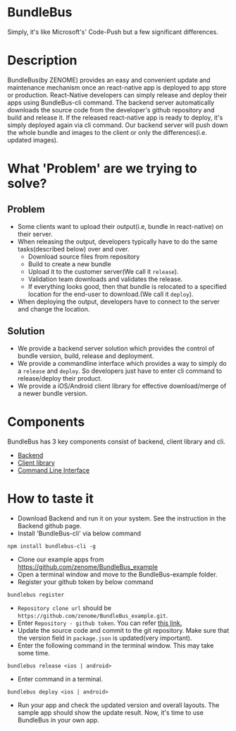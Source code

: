 # BundleBus
Simply, it's like Microsoft's' Code-Push but a few significant differences.

# Description
BundleBus(by ZENOME) provides an easy and convenient update and maintenance mechanism once an react-native app is deployed to app store or production.
React-Native developers can simply release and deploy their apps using BundleBus-cli command. The backend server automatically downloads the source code from the developer's github repository and build and release it. If the released react-native app is ready to deploy, it's simply deployed again via cli command. Our backend server will push down the whole bundle and images to the client or only the differences(i.e. updated images).

# What 'Problem' are we trying to solve?
## Problem
- Some clients want to upload their output(i.e, bundle in react-native) on their server.
- When releasing the output, developers typically have to do the same tasks(described below) over and over.
  - Download source files from repository
  - Build to create a new bundle
  - Upload it to the customer server(We call it `release`).
  - Validation team downloads and validates the release.
  - If everything looks good, then that bundle is relocated to a specified location for the end-user to download.(We call it `deploy`).
- When deploying the output, developers have to connect to the server and change the location.

## Solution
- We provide a backend server solution which provides the control of bundle version, build, release and deployment.
- We provide a commandline interface which provides a way to simply do a `release` and `deploy`. So developers just have to enter cli command to release/deploy their product.
- We provide a iOS/Android client library for effective download/merge of a newer bundle version.

# Components
BundleBus has 3 key components consist of backend, client library and cli.
- [Backend](https://github.com/zenome/BundleBus_backend)
- [Client library](https://github.com/zenome/BundleBus_client)
- [Command Line Interface](https://github.com/zenome/BundleBus-cli)

# How to taste it
- Download Backend and run it on your system. See the instruction in the Backend github page.
- Install 'BundleBus-cli' via below command
~~~~
npm install bundlebus-cli -g
~~~~
- Clone our example apps from https://github.com/zenome/BundleBus_example
- Open a terminal window and move to the BundleBus-example folder.
- Register your github token by below command
~~~~
bundlebus register
~~~~
  - `Repository clone url` should be `https://github.com/zenome/BundleBus_example.git`.
  - Enter `Repository - github token`. You can refer [this link.](https://help.github.com/articles/creating-an-access-token-for-command-line-use/)
- Update the source code and commit to the git repository. Make sure that the version field in `package.json` is updated(very important).
- Enter the following command in the terminal window. This may take some time.
~~~~
bundlebus release <ios | android>
~~~~
- Enter command in a terminal.
~~~~
bundlebus deploy <ios | android>
~~~~
- Run your app and check the updated version and overall layouts. The sample app should show the update result. Now, it's time to use BundleBus in your own app.
